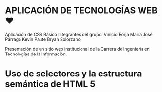 # APLICACIÓN DE TECNOLOGÍAS WEB ♥
Aplicación de CSS Básico
Integrantes del grupo:
Vinicio Borja
María José Párraga
Kevin Paute
Bryan Solorzano

Presentación de un sitio web institucional de la Carrera de Ingeniería en Tecnologías de la Información.

# Uso de selectores y la estructura semántica de HTML 5 
